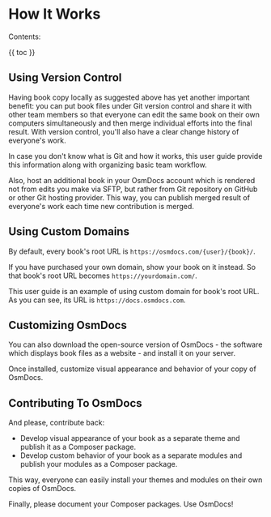 # How It Works


 
Contents:

{{ toc }}


## Using Version Control

Having book copy locally as suggested above has yet another important benefit: you can put book files under Git version control and share it with other team members so that everyone can edit the same book on their own computers simultaneously and then merge individual efforts into the final result. With version control, you'll also have a clear change history of everyone's work. 

In case you don't know what is Git and how it works, this user guide provide this information along with organizing basic team workflow.

Also, host an additional book in your OsmDocs account which is rendered not from edits you make via SFTP, but rather from Git repository on GitHub or other Git hosting provider. This way, you can publish merged result of everyone's work each time new contribution is merged.

## Using Custom Domains

By default, every book's root URL is `https://osmdocs.com/{user}/{book}/`.

If you have purchased your own domain, show your book on it instead. So that book's root URL becomes `https://yourdomain.com/`.

This user guide is an example of using custom domain for book's root URL. As you can see, its URL is `https://docs.osmdocs.com`.

## Customizing OsmDocs

You can also download the open-source version of OsmDocs - the software which displays book files as a website - and install it on your server. 

Once installed, customize visual appearance and behavior of your copy of OsmDocs.

## Contributing To OsmDocs

And please, contribute back:

* Develop visual appearance of your book as a separate theme and publish it as a Composer package.
* Develop custom behavior of your book as a separate modules and publish your modules as a Composer package. 

 This way, everyone can easily install your themes and modules on their own copies of OsmDocs.
 
 Finally, please document your Composer packages. Use OsmDocs!